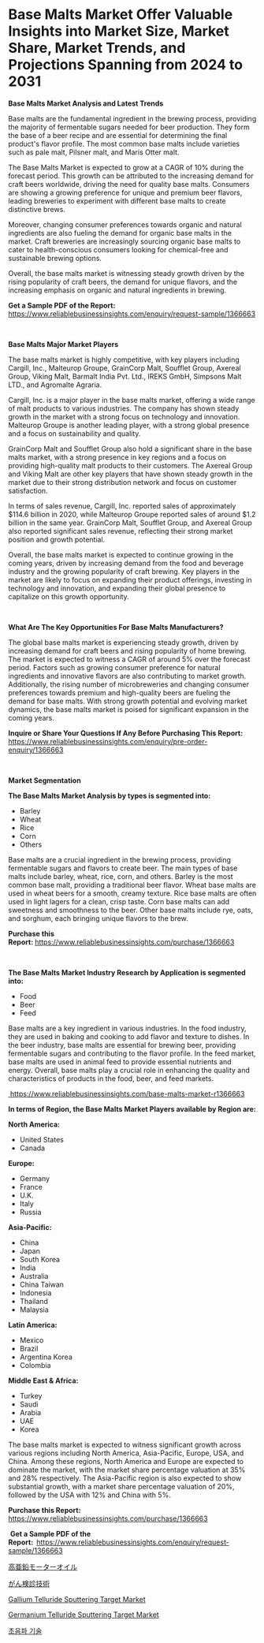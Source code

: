 <p><h1>Base Malts Market Offer Valuable Insights into Market Size, Market Share, Market Trends, and Projections Spanning from 2024 to 2031</h1></p><p><strong>Base Malts Market Analysis and Latest Trends</strong></p>
<p><p>Base malts are the fundamental ingredient in the brewing process, providing the majority of fermentable sugars needed for beer production. They form the base of a beer recipe and are essential for determining the final product's flavor profile. The most common base malts include varieties such as pale malt, Pilsner malt, and Maris Otter malt.</p><p>The Base Malts Market is expected to grow at a CAGR of 10% during the forecast period. This growth can be attributed to the increasing demand for craft beers worldwide, driving the need for quality base malts. Consumers are showing a growing preference for unique and premium beer flavors, leading breweries to experiment with different base malts to create distinctive brews.</p><p>Moreover, changing consumer preferences towards organic and natural ingredients are also fueling the demand for organic base malts in the market. Craft breweries are increasingly sourcing organic base malts to cater to health-conscious consumers looking for chemical-free and sustainable brewing options.</p><p>Overall, the base malts market is witnessing steady growth driven by the rising popularity of craft beers, the demand for unique flavors, and the increasing emphasis on organic and natural ingredients in brewing.</p></p>
<p><strong>Get a Sample PDF of the Report:&nbsp;</strong> <a href="https://www.reliablebusinessinsights.com/enquiry/request-sample/1366663">https://www.reliablebusinessinsights.com/enquiry/request-sample/1366663</a></p>
<p>&nbsp;</p>
<p><strong>Base Malts Major Market Players</strong></p>
<p><p>The base malts market is highly competitive, with key players including Cargill, Inc., Malteurop Groupe, GrainCorp Malt, Soufflet Group, Axereal Group, Viking Malt, Barmalt India Pvt. Ltd., IREKS GmbH, Simpsons Malt LTD., and Agromalte Agraria.</p><p>Cargill, Inc. is a major player in the base malts market, offering a wide range of malt products to various industries. The company has shown steady growth in the market with a strong focus on technology and innovation. Malteurop Groupe is another leading player, with a strong global presence and a focus on sustainability and quality. </p><p>GrainCorp Malt and Soufflet Group also hold a significant share in the base malts market, with a strong presence in key regions and a focus on providing high-quality malt products to their customers. The Axereal Group and Viking Malt are other key players that have shown steady growth in the market due to their strong distribution network and focus on customer satisfaction. </p><p>In terms of sales revenue, Cargill, Inc. reported sales of approximately $114.6 billion in 2020, while Malteurop Groupe reported sales of around $1.2 billion in the same year. GrainCorp Malt, Soufflet Group, and Axereal Group also reported significant sales revenue, reflecting their strong market position and growth potential.</p><p>Overall, the base malts market is expected to continue growing in the coming years, driven by increasing demand from the food and beverage industry and the growing popularity of craft brewing. Key players in the market are likely to focus on expanding their product offerings, investing in technology and innovation, and expanding their global presence to capitalize on this growth opportunity.</p></p>
<p>&nbsp;</p>
<p><strong>What Are The Key Opportunities For Base Malts Manufacturers?</strong></p>
<p><p>The global base malts market is experiencing steady growth, driven by increasing demand for craft beers and rising popularity of home brewing. The market is expected to witness a CAGR of around 5% over the forecast period. Factors such as growing consumer preference for natural ingredients and innovative flavors are also contributing to market growth. Additionally, the rising number of microbreweries and changing consumer preferences towards premium and high-quality beers are fueling the demand for base malts. With strong growth potential and evolving market dynamics, the base malts market is poised for significant expansion in the coming years.</p></p>
<p><strong>Inquire or Share Your Questions If Any Before Purchasing This Report:</strong> <a href="https://www.reliablebusinessinsights.com/enquiry/pre-order-enquiry/1366663">https://www.reliablebusinessinsights.com/enquiry/pre-order-enquiry/1366663</a></p>
<p>&nbsp;</p>
<p><strong>Market Segmentation</strong></p>
<p><strong>The Base Malts Market Analysis by types is segmented into:</strong></p>
<p><ul><li>Barley</li><li>Wheat</li><li>Rice</li><li>Corn</li><li>Others</li></ul></p>
<p><p>Base malts are a crucial ingredient in the brewing process, providing fermentable sugars and flavors to create beer. The main types of base malts include barley, wheat, rice, corn, and others. Barley is the most common base malt, providing a traditional beer flavor. Wheat base malts are used in wheat beers for a smooth, creamy texture. Rice base malts are often used in light lagers for a clean, crisp taste. Corn base malts can add sweetness and smoothness to the beer. Other base malts include rye, oats, and sorghum, each bringing unique flavors to the brew.</p></p>
<p><strong>Purchase this Report:&nbsp;</strong><a href="https://www.reliablebusinessinsights.com/purchase/1366663">https://www.reliablebusinessinsights.com/purchase/1366663</a></p>
<p>&nbsp;</p>
<p><strong>The Base Malts Market Industry Research by Application is segmented into:</strong></p>
<p><ul><li>Food</li><li>Beer</li><li>Feed</li></ul></p>
<p><p>Base malts are a key ingredient in various industries. In the food industry, they are used in baking and cooking to add flavor and texture to dishes. In the beer industry, base malts are essential for brewing beer, providing fermentable sugars and contributing to the flavor profile. In the feed market, base malts are used in animal feed to provide essential nutrients and energy. Overall, base malts play a crucial role in enhancing the quality and characteristics of products in the food, beer, and feed markets.</p></p>
<p><a href="https://www.reliablebusinessinsights.com/base-malts-market-r1366663">&nbsp;https://www.reliablebusinessinsights.com/base-malts-market-r1366663</a></p>
<p><strong>In terms of Region, the Base Malts Market Players available by Region are:</strong></p>
<p>
    <p> <strong> North America: </strong>
        <ul>
            <li>United States</li>
            <li>Canada</li>
        </ul>
        </p> 
    <p> <strong> Europe: </strong>
        <ul>
            <li>Germany</li>
            <li>France</li>
            <li>U.K.</li>
            <li>Italy</li>
            <li>Russia</li>
        </ul>
        </p> 
    <p> <strong> Asia-Pacific: </strong>
        <ul>
            <li>China</li>
            <li>Japan</li>
            <li>South Korea</li>
            <li>India</li>
            <li>Australia</li>
            <li>China Taiwan</li>
            <li>Indonesia</li>
            <li>Thailand</li>
            <li>Malaysia</li>
        </ul>
        </p> 
    <p> <strong> Latin America: </strong>
        <ul>
            <li>Mexico</li>
            <li>Brazil</li>
            <li>Argentina Korea</li>
            <li>Colombia</li>
        </ul>
        </p> 
    <p> <strong> Middle East & Africa: </strong>
        <ul>
            <li>Turkey</li>
            <li>Saudi</li>
            <li>Arabia</li>
            <li>UAE</li>
            <li>Korea</li>
        </ul>
    </p>
    </p>
<p><p>The base malts market is expected to witness significant growth across various regions including North America, Asia-Pacific, Europe, USA, and China. Among these regions, North America and Europe are expected to dominate the market, with the market share percentage valuation at 35% and 28% respectively. The Asia-Pacific region is also expected to show substantial growth, with a market share percentage valuation of 20%, followed by the USA with 12% and China with 5%.</p></p>
<p><strong>Purchase this Report: </strong><a href="https://www.reliablebusinessinsights.com/purchase/1366663">https://www.reliablebusinessinsights.com/purchase/1366663</a></p>
<p>&nbsp;<strong>Get a Sample PDF of the Report:&nbsp;&nbsp;</strong><a href="https://www.reliablebusinessinsights.com/enquiry/request-sample/1366663">https://www.reliablebusinessinsights.com/enquiry/request-sample/1366663</a></p>
<p><strong></strong></p>
<p><p><a href="https://medium.com/@addiehirthe05/%E9%AB%98%E4%BA%95%E9%89%9B%E7%AD%86%E3%83%A2%E3%83%BC%E3%82%BF%E3%83%BC%E3%82%AA%E3%82%A4%E3%83%AB%E5%B8%82%E5%A0%B4%E8%A6%8F%E6%A8%A1-%E5%B8%82%E5%A0%B4%E5%B1%95%E6%9C%9B%E3%81%A8%E5%B8%82%E5%A0%B4%E4%BA%88%E6%B8%AC-2024%E5%B9%B4%E3%81%8B%E3%82%892031%E5%B9%B4-d11c69be20a9">高亜鉛モーターオイル</a></p><p><a href="https://medium.com/@durgin52392024/%E3%81%8C%E3%82%93%E6%A4%9C%E8%A8%BA%E6%8A%80%E8%A1%93%E3%81%AE%E5%B8%82%E5%A0%B4%E3%82%B7%E3%82%A7%E3%82%A2%E3%81%AE%E9%80%B2%E5%8C%96%E3%81%A8%E5%B8%82%E5%A0%B4%E6%88%90%E9%95%B7%E3%83%88%E3%83%AC%E3%83%B3%E3%83%892024%E5%B9%B4-2031%E5%B9%B4-45198f3a899e">がん検診技術</a></p><p><a href="https://github.com/jodemen/Market-Research-Report-List-3/blob/main/gallium-telluride-sputtering-target-market.md">Gallium Telluride Sputtering Target Market</a></p><p><a href="https://github.com/RyleeBauch2023/Market-Research-Report-List-2/blob/main/germanium-telluride-sputtering-target-market.md">Germanium Telluride Sputtering Target Market</a></p><p><a href="https://medium.com/@rosdianaeva92/%EC%B4%88%EC%9D%8C%ED%8C%8C-%EA%B8%B0%EC%88%A0-%EC%8B%9C%EC%9E%A5-%EB%B6%84%EC%84%9D-cagr-%EC%8B%9C%EC%9E%A5-%EC%84%B8%EB%B6%84%ED%99%94-%EB%B0%8F-%EA%B8%80%EB%A1%9C%EB%B2%8C-%EC%82%B0%EC%97%85-%EA%B0%9C%EC%9A%94-3deaec132d7a">초음파 기술</a></p></p>